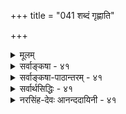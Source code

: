 +++
title = "041 शब्दं गृह्णाति"

+++
<details><summary>मूलम्</summary>

शब्दं गृह्णाति दूराभ्युदितमपि बहिस्सन्तता श्रोत्रवृत्तिर्दिग्भेदासन्नतादिग्रहणमपि तदा तत्र तत्सन्निधानात् ।  
इत्येकेऽन्ये तु दूरान्तिकगतजनताशब्दधीकालभेदात् श्रोत्रायातस्य तस्य ग्रहमनुमितिमप्याहुरस्मिन्दिगादेः ॥ ४१ ॥
</details>

<details><summary>सर्वाङ्कषा - ४१</summary>

41. 

[[85]]

[शब्दग्रहणप्रकारः ] 

शब्दं गृह्णाति दूराभ्युदितमपि बहिस्सन्तता श्रोत्रवृत्तिः 

दिग्भेदासन्नतादिग्रहणमपि तदा तत्र तत्सन्निधानात् । इत्येकेऽन्ये तु दूरान्तिकगतजनताशब्दधीकालभेदात् 

श्रोत्रायातस्य तस्य ग्रहमनुमितिमप्याहुरस्मिन् दिगादेः ॥41॥ 



अस्तु चक्षुरिन्द्रियस्याप्यायकतेजस्संबन्धात् प्राप्यकारित्वम् । श्रोत्रेन्द्रियस्य तु तदपि न संभवति । तदाप्यायकभूतस्याकाशस्य विभुत्वेन प्रसरणासंभवात् । अतः श्रोत्रमप्राप्यकार्येवेति शङ्कामपनयति - शब्दमित्यादिना । **बहिः** = कर्णशष्कुलीदेशात् बहिः **सन्तता** = व्याप्ता, प्रसृता **श्रोत्रवृत्तिः** = श्रोत्रेन्द्रियस्य वृत्तिः दूराभ्युदितमपि **शब्दम्** = दूरे जातमपि शब्दम् **गृह्णाति** = विषयीकरोति । ननु चक्षुराप्यायकस्य तेजसः प्रसरणं युज्यते । श्रोत्राप्यायकस्य आकाशस्य विभुत्वात् कथं प्रसरणमिति चेत्, सांख्यानां सिद्धान्तिनां च आकाशस्याविभुत्वान्न कश्चिद्दोषः ॥ 

शब्दग्रहणविषये पक्षद्वयं प्रतिपादयन्ति विद्वांसः - श्रोत्रमेव आप्यायकभूतसहकारेण बहिः व्याप्य शब्दोत्पत्तिदेशं गत्वा शब्दं गृह्णाति इत्येकः पक्षः । शब्द एव येन केन प्रकारेण कर्णविवरप्रदेशमागतः, तत्रत्येन श्रोत्रेन्द्रियेण गृह्यते इत्यन्यः पक्षः । आद्यः सांख्यानाम्, द्वितीयः वैशेषिकाणाम् । प्रथमपक्षे स्वारस्यविशेषं दर्शयति - दिगित्यादिना । श्रोत्रागतस्यैव शब्दस्य ग्रहणमिति पक्षे 'प्राच्यां शब्दः श्रूयते' इत्यादिप्रतीत्यस्वारस्यम् । **दिग्भेदः** = प्राचीप्रतीच्यादिदिग्विशेषः । तत्र आसन्नः शब्दः, **आसन्नता** = तत्सन्निहितता शब्दधर्मः । तादृशानाम् ग्रहणमपि **तन्त्र** =तत्तद्दिशि तत्सन्निधानात् श्रोत्रेन्द्रियगमनात् युज्यते । न हि श्रोत्रं प्राप्ते शब्दे दिग्भेदोऽस्ति । कर्णशष्कुलीदेशस्यैकत्वात्, तत्रागते शब्दे दिग्भेदाभावात् । तर्ह्ययमेव सिद्धान्तो वा ? इत्यत्राह - इत्येकइति । एके – सांख्याः । अन्ये तु - सिद्धान्तिनस्तु, अस्य 'आहुः' इत्यनेनान्वयः । एतत्पक्षप्रवृत्तेः मूलमाह - दूरान्तिकेत्यादि । दूरे अन्तिके च गता या **जनता** = जनसमूहः । तस्य यः तुमुलः शब्दः, तत्र भेदो दृश्यते । दूरे जातः शब्दः, तत्रत्यैः तारतया गृह्यते, दूरस्थैस्तु मन्दतया गृह्यते । दूरे काष्ठच्छेदादौ शब्दग्रहणे कालभेदः प्रत्यक्षसिद्धः । श्रोत्रेन्द्रियवृत्तिः तद्देशं गता शब्दं यदि गृह्णीयात्, तदा शब्दस्वरूपे अयं भेदः न युज्येत । **धीभेदः** = तदनुगुणः तद्विषयकानुभवेऽपि भेदः । एवं **कालभेदः** = समीपस्थैः शब्दोत्पत्तिसमनन्तरमेव स गृह्यते । दूरस्थैस्तु स एव शब्दः विलम्बेन गृह्यते । आदिशब्देन वाय्वादिप्रयुक्तग्रहणभेदो ग्राह्यः । यस्यां दिशि वायुर्वाति, तद्दिशि स्थितैः शब्दः स्पष्टं गृह्यते, प्रतिदिशि स्थितैस्तु अस्पष्टं गृह्यते । अतः एतादृशकालभेदादिभिः **श्रोत्रायतस्य** = श्रोत्रप्रदेशं प्राप्तस्य तस्य शब्दस्य **ग्रहम्** = ग्रहणम् आहुः । तर्हि दिग्ग्रहणं कथम्? न हि श्रोत्रदेशं प्राप्ते शब्दे दिक्संबन्धोऽस्तीत्यत्राह - अनुमितिमिति । **अस्मिन्** = द्वितीयपक्षे दिगादेः **अनुमितिमपि** = अनुमितिं चआहुः । तस्य ग्रहम्, दिग्ग्रहणे अनुमितिरूपतां चाहुः । **दिगादेः** = इत्यादिना आसन्नत्वदूरस्थत्वादीनां ग्रहणम् । 'दूरे शब्द ' 'समीपे शब्दः' इत्यादावपि अनुमितिरेव स्वरसेति भावः । 'वीणानादः ' 'भेरीशब्दः' इत्यादौ हि अनुमानमवर्जनीयम्, वीणादीनां श्रोत्राग्राह्यत्वात्। एवमेव दिग्ग्रहणमपि अनुमानमेव, श्रोत्रेन्द्रियेण दिग्ग्रहणासंभवात् ॥ 



[[86]]

ननु प्रथमपक्षे श्रोत्रेन्द्रियवृत्तेः शब्दोत्पत्तिदेशप्रसरणसंभवेन शब्दग्रहणसंभवेऽपि द्वितीयपक्षे कथं शब्दस्य श्रोत्रदेशागमनसंभवः, शब्दस्य गुणत्वात्, गुणे क्रियाया अभावात् । न च शब्दो द्रव्यमेव किं न स्यादिति वाच्यम्, गन्धस्यापि प्रसरणदर्शनेन द्रव्यत्वप्रसङ्गात् । न च तत्रापीष्टापत्तिः, शब्दस्पर्शरूपरसगन्धानां पञ्चभूतगुणत्वेन द्रव्यत्वाभावात् । गुणे च क्रियाया असंभवात् । मा अस्तु गुणत्वं तेषाम् । अत एव द्रव्यगुणविभागोऽपि मास्त्विति चेत्, पूर्वमेवास्य वादस्य (लो. 8) निरस्तत्वात् । अतः शब्दादीनां गुणत्वात्, प्रसरणासंभवात् कथमिदं युज्यते इति चेत्, शब्दस्य शब्दान्तरजनकत्वेन वीचीतरङ्गन्यायेन, जले तरङ्गात्तरङ्गोत्पत्तिवत्, शब्दतरङ्गस्य श्रोत्रप्राप्तया ग्रहणात् । अत एव जले तरङ्गानां यथा क्रमशः न्यूनीभावः, तथैव शब्देऽपि क्रमशः क्षयः । अत एव समीपस्थेन तारतया श्रूयमाणः शब्दः दूरस्थेन मन्दतया गृह्यते । दूरात् काष्ठच्छेदादिकं पश्यन् जनः, यदा कुठारपतनं दूरतः पश्यति, तदैव तच्छब्दं न गृह्णाति, किञ्चिदिव विलम्बेनैव गृह्णाति; पार्श्वस्थस्तु तदैव गृह्णाति । एतेन ज्ञायते शब्द एव श्रोत्रदेशमागच्छतीति । न च श्रोत्रेन्द्रियस्य तद्देशगमनेनायं विलम्ब इति शंक्यम्, शब्दस्य तत्रैव तावत्कालमवस्थानासंभवात् शब्दस्य ग्रहणमेव न स्यात् । अतः द्वितीयपक्ष एवाचार्यसंमतः ॥ 

ननु भोः ! परिह्रियतामियमत्र समस्या । 'प्राच्यां शब्दः' 'दूरे शब्दः' इति प्राच्यादिदिशः, दूरादिदेशस्य परोक्षत्वादनुमितिर्दिगादेरस्तु । 'वीणानादः ' 'भेरीशब्दः' इत्यादौ यदा वीणादिः परोक्षः, तदास्तु तदंशेऽपि शब्दवैलक्षण्येन वीणासंबन्धादीनामनुमानम् । वीणाम्, भेरीं वा पुरतः पश्यत एव जायमानः ‘वीणानादः ' 'भेरीशब्दः' इत्यनुभवः किं चाक्षुषः, उत श्रौत्रः ? चक्षुरिन्द्रियं तु वीणां गृह्णीयात्, न तु नादम् । श्रोत्रेन्द्रियं तु शब्दं गृह्णीयात्, न वीणाम्, भेरीं वा । न चैतादृशस्थलविशेषे चक्षुरिन्द्रियं, श्रोत्रेन्द्रियं चोभयमपि स्वकार्यं करोतीति वक्तुं शक्यम्; चक्षुरिन्द्रियेण शब्दग्रहणस्य, श्रोत्रेन्द्रियेण वीणादिद्रव्यग्रहणस्य वा चक्षुश्रवोऽतिरिक्ते कुत्राप्यसंभवात् । इन्द्रियविषयव्यवस्थायाः पूर्वमेव (श्लो. 8) स्थापितत्वाच्च । नैयायिकोक्तालौकिकसन्निकर्षस्य सिद्धान्तेऽनङ्गीकाराच्च । न चेन्द्रियद्वयेनैकं ज्ञानं जायताम् ? का हानिः ? इति वाच्यम्; अनुपदमेव 'चित्ताणुत्वे तु सर्वेन्द्रियसमुदयने धीक्रमः' ( श्लो. 39) इति युगपज्ज्ञानद्वयोत्पत्तेर्निरासात् । न चेदं ज्ञानद्वयरूपमेवेति वाच्यम्, वीणायाः शब्दस्य च संबन्धाग्रहणप्रसङ्गात् । अतो 'वीणानादः' इत्यनुभवः कथं निर्वाह्यः ? इति चेत् किमर्थमेवं संभ्रमः ? 'अलौकिकसन्निकर्ष' पदं श्रुतवतामयं संभ्रमः । अलौकिकपदमनैन्द्रियकपर्यायम् । ज्ञानमेव सन्निकर्षस्तत्रेत्यर्थः । सर्वत्र शब्दं परित्यज्य प्रमेयम्, अनुभवं च पूर्वग्रहं विना परिशीलयतां दुष्परिहरं न किञ्चिदस्ति । अन्ततः अग्रे व्याप्तिग्रहणप्रकारप्रतिपादनसमये ' तज्जात्याधारभावाद्युगपदखिलमप्यक्षिसंबन्धि तत्र' (बु.47) इत्युक्तः जातिमूलकः संबन्ध एव नैयायिकैः सामान्यलक्षणेत्युच्यते । अस्य विस्तरस्तत्प्रकरणे भविष्यति । अतो नैयायिकैरुक्तं सर्वं निरसनीयमिति न निर्बन्धः । प्रत्युत 'व्यवहारे न्यायनयः' इत्येव वरम् । 'वीणानादः ' इत्यत्रापि 'सुरभि चन्दनम्' इत्यादाविव चक्षुरिन्द्रियजन्यं वीणाज्ञानमेव, स्मृतिद्वारा तादृशविशिष्टज्ञाने वीणामुपस्थापयति । अत्र वीणाभानं ज्ञानलक्षणयैव । अथवा श्रोत्रेन्द्रियजन्यं विलक्षणनादज्ञानमेव विशिष्टज्ञाने चक्षुर्जन्ये वीणाविषयकनादमुपस्थापयति । आद्यं श्रौत्रं प्रत्यक्षम् द्वितीयं तु चाक्षुषमिति विवेकः । 'सुरभि 

42. 

87. 

[ आकाशस्य प्रत्यक्षत्वम् ] 

प्रत्यक्षं व्योम, नीलं नभ इति हि मतिश्चक्षुषैवास्मदादेः, 

कूपोऽसौ, रन्ध्रमेतत्, खग इह पततीत्यादिधीश्चात्र मानम् । आधारोऽत्रातपादिः यदि, भवति कथं तस्य चेहेति बोधः ? 



तस्यांशैश्चेत्र्यणौ तत् शिथिलगति, न च व्योमवाक् आतपादौ ॥42॥ 

चन्दनम्' इत्यत्र हि सौरभं घ्राणग्राह्यम्, चन्दनखण्डस्तु चक्षुर्ग्राह्यः । चक्षुरिन्द्रियजन्ये चन्दनज्ञाने, तत्पूर्वं घ्राणेन्द्रियजन्यं सौरभज्ञानमेव सौरभमुपस्थापयति । अथवा घ्राणेन्द्रियजन्ये सौरभज्ञाने, तत्पूर्वक्षणे चक्षुरिन्द्रियजन्यं चन्दनज्ञानं चन्दनमुपस्थापयति । आद्यं चाक्षुषम्, द्वितीयं घ्राणजम् । एवमेव द्वीन्द्रियजन्यमिव भासमानं सर्वमपि भिन्नेन्द्रियग्राह्यवस्तुद्वयविषयकज्ञानमुपपादनीयम्, युगपत् इन्द्रियद्वयव्यापारासंभवात् । अथवा अन्यतरस्यानुमानेन वोपस्थितिरिति ज्ञेयम् ॥ ४१ ॥
</details>


<details><summary>सर्वाङ्कषा-पाठान्तरम् - ४१</summary>

अस्तु चक्षरिन्द्रियस्याप्यायकतेजस्संबन्धात्‌ प्राप्यकारित्वम्‌ | श्रोत्रेन्द्रियस्य तु तदपि न संभवति । तदाप्यायकभूतस्याकाशस्य विभुत्वेन प्रसरणासंभवात्‌ । अतः श्रोत्रमप्राप्यकार्येवेति शङ्कामपनयति - शब्दमित्यादिना । बहिः = कर्णशष्कुलीदेशात्‌ बहिः सन्तता = व्याप्ता, प्रसृता श्रोत्रवृत्तिः = श्रोत्रेन्द्रियस्य वृत्तिः दूराभ्युदितमपि शब्दम्‌ = दूरे जातमपि शब्दं गृह्णाति = विषयीकरोति । ननु चक्षुराप्यायकस्य तेजसः प्रसरणं युज्यते । श्रोत्राप्यायकस्य आकाशस्य विभुत्वात्‌ कथं प्रसरणमिति चेत्‌, सांख्यानां सिद्धान्तिनां च आकाशस्याविभुत्वान्न कश्चिदोषः ॥   
शब्दग्रहणविषये पक्षद्वयं प्रतिपादयन्ति विद्वांसः - श्रोत्रमेव आप्यायकभूतसहकारेण बहिः व्याप्य शब्दोत्पत्तिदेशं गत्वा शब्दं गृह्णाति इत्येकः पक्षः । शब्द एव येन केन प्रकारेण कर्णविवरप्रदेशमागतः, तत्रत्येन श्रोत्रेन्द्रियेण गृह्यते इत्यन्यः पक्षः । आद्यः सांख्यानाम्‌, द्वितीयः वैशेषिकाणाम्‌ । प्रथमपक्षे स्वारस्यविशेषं दर्शयति - दिगित्यादिना । श्रोत्रागतस्यैव शब्दस्य ग्रहणमिति पक्षे 'प्राच्यां शब्दः श्रूयते' इत्यादिप्रतीत्यस्वारस्यम्‌ । दिग्भेदः = प्राचीप्रतीच्यादिदिग्विशेषः । तत्र आसन्नः शब्दः, आसन्नता = तत्सन्निहितता शब्दधर्मः । तादृशानाम्‌ ग्रहणमपि तत्र = तत्तद्दिशि तत्सन्निधानात्‌ श्रोत्रेन्द्रियगमनात्‌ युज्यते । न हि श्रोत्रं प्राप्ते शब्दे दिग्भेदोऽस्ति । कर्णशष्कुलीदेशस्यैकत्वात्‌, तत्रागते शब्दे दिग्भेदाभावात्‌ । तर्ह्ययमेव सिद्धान्तो वा? इत्यत्राह - इत्येक इति । एके - सांख्याः । अन्ये तु - सिद्धान्तिनस्तु, अस्य 'आहुः' इत्यनेनान्वयः । एतत्पक्षप्रवृत्तेः मूलमाह - दूरान्तिकेत्यादि । दूरे अन्तिके च गता या जनता = जनसमूहः । तस्य यः तुमुलः शब्दः, तत्र भेदो दृश्यते । दूरे जातः शब्दः, तत्रत्यैः तारतया गृह्यते, टूरस्थैस्तु मन्दतया गृह्यते । दूरे काष्ठच्छेदादौ शब्दग्रहणे कालभेदः प्रत्यक्षसिद्धः । श्रोत्रेन्द्रियवृत्तिः तद्देशं गता शब्दं यदि गृह्णीयात्‌, तदा शब्दस्वरूपे अयं भेदः न युज्येत । धीभेदः = तदनुगुणः तद्विषयकानुभवेऽपि भेदः । एवं कालभेदः = समीपस्थैः शब्दो- त्पत्तिसमनन्तरमेव स गृह्यते । दूरस्थैस्तु स एव शब्दः विलम्बेन गृह्यते । आदिशब्देन वाय्वादिप्रयुक्तग्रहणभेदो ग्राह्यः । यस्यां दिशि वायुर्वाति, तद्दिशि स्थितैः शब्दः स्पष्टं गृह्यते, प्रतिदिशि स्थितैस्तु अस्पष्टं गृह्यते । अतः एतादृशकालभेदादिभिः श्रोत्रायतस्य = श्रोत्रप्रदेशं प्राप्तस्य तस्य = शब्दस्य ग्रहम्‌ = ग्रहणम्‌ आहुः । तर्हि दिग्ग्रहणं कथम्‌? न हि श्रोत्रदेशं प्राप्ते शब्दे दिक्संबन्धोऽस्तीत्यत्राह - अनुमितिमिति । अस्मिन्‌ = द्वितीयपक्षे दिगादेः अनुमितिमपि = अनुमितिं च आहुः । तस्य ग्रहम्‌, दिग्ग्रहणे अनुमितिरूपतां चाहुः । दिगादेः = इत्यादिना आसन्नत्वदूरस्थत्वादीनां ग्रहणम्‌ । 'दूरे शब्दः' 'समीपे शब्दः' इत्यादावपि अनुमितिरेव स्वरसेति भावः । 'वीणानादः' 'भेरीशब्दः' इत्यादौ हि अनुमानमवर्जनीयम्‌, वीणादीनां श्रोत्राग्राह्यत्वात्‌ । एवमेव दिग्ग्रहणमपि अनुमानमेव, श्रोत्रेन्द्रियेण दिग्ग्रहणासंभवात्‌ ॥   
ननु प्रथमपक्षे श्रोत्रेन्द्रियवृत्तेः शब्दोत्पत्तिदेशप्रसरणसंभवेन शब्दग्रहणसंभवेऽपि, द्वितीयपक्षे कथं शब्दस्य श्रोत्रदेशागमनसंभवः, शब्दस्य गुणत्वात्‌, गुणे क्रियाया अभावात्‌ । न च शब्दो द्रव्यमेव किं न स्यादिति वाच्यम्‌, गन्धस्यापि प्रसरणदर्शनेन द्रव्यत्वप्रसङ्गात्‌ । न च तत्रापीष्टपत्तिः, शब्दस्पर्शरूपरसगन्धानां पञ्चभूतगुणत्वेन द्रव्यत्वाभावात्‌ । गुणे च क्रियाया असंभवात्‌ । मा अस्तु गुणत्वं तेषाम्‌ । अत एव द्रव्यगुणविभागोऽपि मास्त्विति चेत्‌, पूर्वमेवास्य वादस्य (श्लो.८) निरस्तत्वात्‌ । अतः शब्दादीनां गुणत्वात्‌, प्रसरणासंभवात्‌ कथमिदं युज्यते इति चेत्‌, शब्दस्य शब्दान्तरजनकत्वेन वीचीतरङ्गन्यायेन, जले तरङ्गात्तरङ्गोत्पत्तिवत्‌, शब्दतरङ्गस्य श्रोत्रप्रााप्त्या ग्रहणात्‌ । अत एव जले तरङ्गानां यथा क्रमशः न्यूनीभावः, तथैव शब्देऽपि क्रमशः क्षयः । अत एव समीपस्थेन तारतया श्रूयमाणः शब्द: दूरस्थेन मन्दतया गृह्यते । दूरात्‌ काष्ठच्छेदादिकं पश्यन्‌ जनः, यदा कुठारपतनं दूरतः पश्यति, तदैव तच्छब्दं न गृह्णाति, किञ्चिदिव विलम्बेनैव गृह्णाति; पार्श्वस्थस्तु तदैव गृह्णाति । एतेन ज्ञायते शब्द एव श्रोत्रदेशमागच्छतीति । न च श्रोत्रेन्द्रियस्य तद्देशगमनेनायं विलम्ब इति शक्यम्‌, शब्दस्य तत्रैव तावत्कालमवस्थानासंभवात्‌ शब्दस्य ग्रहणमेव न स्यात्‌ । अतः द्वितीयपक्ष एवाचार्यसंमतः ॥   
ननु भोः! परिह्रियतामियमत्र समस्या । 'प्राच्यां शब्दः' 'दूरे शब्दः' इति प्राच्यादिदिशः, दूरादिदेशस्य परोक्षत्वादुमितिर्दिगदेरस्तु । 'वीणानादः' 'भेरीशब्दः' इत्यादौ यदा वीणादिः परोक्षः, तदास्तु तदंशेऽपि शब्दवैलक्षण्येन वीणासंबन्धादीनामनुमानम्‌ । वीणाम्‌, भेरीं वा पुरतः पश्यत एव जायमानः 'वीणानादः' 'भेरीशब्दः' इत्यनुभवः किं चाक्षुषः, उत श्रौत्रः? चक्षुरिन्द्रियं तु वीणां गृह्णीयात्‌, न तु नादम्‌ । श्रोत्रेन्द्रियं तु शब्दं गृह्णीयात्‌, न वीणाम्‌, भेरीं वा । न चैतादृशस्थलविशेषे चक्षुरिन्द्रियं, श्रोत्रेन्द्रियं चोभयमपि स्वकार्यं करोतीति वक्तुं शक्यम्‌; चक्षुरिन्द्रियेण शब्दग्रहणस्य, श्रोत्रेन्द्रियेण वीणादिद्रव्यग्रहणस्य वा चक्षुश्रवोऽतिरिक्ते कुत्राप्यसंभवात्‌ । इन्द्रियविषयव्यवस्थायाः पूर्वमेव (श्लो.८) स्थापितत्वाच्च । नैयायिकोक्तालौकिकसन्निकर्षस्य सिद्धान्तेऽनङ्गीकाराच्च । न चेन्द्रियद्वयेनैकं ज्ञानं जायताम्‌? का हानिः? इति वाच्यम्‌; अनुपदमेव 'चित्ताणुत्वे तु सर्वेनद्रियसमुदयने धीक्रमः' (श्लो.३९) इति युगपज्ज्ञानद्वयोत्पत्तेर्निरासात्‌ । न चेदं ज्ञानद्वयरूपमेवेति वाच्यम्‌, वीणायाः शब्दस्य च संबन्धाग्रहणप्रसङ्गात्‌ । अतो 'वीणानादः' इत्यनुभवः कथं निर्वाहः? इति चेत्‌; किमर्थमेवं संभ्रमः? 'अलौकिकसन्निकर्ष'पदं श्रुतवतामयं संभ्रमः । अलौकिकपदमनैन्द्रियकपर्यायम्‌ । ज्ञानमेव सन्निकर्षस्तत्रेत्यर्थः । सर्वत्र शब्दं परित्यज्य प्रमेयम्‌, अनुभवं च पूर्वग्रहं विना परिशीलयतां दुष्परिहरं न किञ्चिदस्ति । अन्ततः अग्रे व्याप्तिग्रहणप्रकारप्रतिपादनसमये 'तज्जात्याधारभावाद्युगपदखिलमप्यक्षिसंबन्धि तत्र' (बु.४७) इत्युक्तः जातिमूलकः संबन्ध एव नैयायिकैः सामान्यलक्षणत्युच्यते । अस्य विस्तरस्तत्प्रकरणे भविष्यति । अतो नैयायिकैरुक्तं सर्वं निरसनीयमिति न निर्बन्धः । प्रत्युत 'व्यवहारे न्यायनयः' इत्येव वरम्‌ । 'वीणानादः' इत्यत्रापि 'सुरभि चन्दनम्‌' इत्यादाविव चक्षुरिन्द्रियजन्यं वीणाज्ञानमेव, स्मृतिद्वारा तादृशविशिष्टज्ञाने वीणामुपस्थापयति । अत्र वीणाभानं ज्ञानलक्षणयैव । अथवा श्रोत्रेन्द्रियजन्यं विलक्षणनादज्ञानमेव विशिष्टज्ञाने चक्षुर्जन्ये वीणाविषयकनादमुपस्थापयति । आद्यं श्रौत्रं प्रत्यक्षम्‌ द्वितीयं तु चाक्षुषमिति विवेकः । 'सुरभि चन्दनम्‌' इत्यत्र हि सौरभं घ्राणग्राह्यम्‌, चन्दनखण्डस्तु चक्षुर्ग्राह्यः । चक्षुरिन्द्रियजन्ये चन्दनज्ञाने, तत्पूर्वं घ्राणेन्द्रियजन्यं सौरभज्ञानमेव सौरभमुपस्थापयति । अथवा घ्राणेन्द्रियजन्ये सौरभज्ञाने, तत्पूर्वक्षणे चक्षुरिन्द्रिय- जन्यं चन्दनज्ञानं चन्दनमुपस्थापयति । आद्यं चाक्षुषम्‌, द्वितीयं घ्राणजम्‌ । एवमेव द्वीन्द्रियजन्यमिव भासमानं सर्वमपि भिन्नेन्द्रियग्राह्यवस्तुद्वयविषयकज्ञानमुपपादनीयम्‌, युगपत्‌ इन्द्रियद्वयव्यापारासंभवात्‌ । अथवा अन्यतरस्यानुमानेन वोपस्थितिरिति ज्ञेयम्‌ ॥ ४१ ॥
</details>


<details><summary>सर्वार्थसिद्धिः - ४१</summary>

भवतु चक्षुषस्तेजसाऽऽप्यायितत्वान्मणिप्रभान्यायेन काचिद्वृत्तिः, श्रोत्रस्य त्वाकाशाप्यायितस्य सा कथमित्यत्राह - शब्दमिति ॥ विकारिद्रव्यस्य तावत्स्वरूपत आप्यायकद्वारा वा तत्रतत्र वृत्तिरविरुद्धा । न चानुपलम्भविरोधः ; योग्यत्वाभावात् । अन्यथा स्वेष्टमपि भज्येत । तवापि हि बुद्धिसन्ततेः शरीरान्तरगमनमालोकादिगमनं च दृष्टं कल्प्यं वा ? नाद्यः, अशक्यत्वादनभ्युपगमाच्च । न द्वितीयः, तद्वदत्रापि कल्पनोपात्तेः । न हि तत्र गतिः प्राप्तिर्वा कल्प्यते । किंतु तत्रतत्रोत्पत्तिमात्रमित्रि चेत्तथाऽत्रापि त्वया कल्प्यम् ; अविशेषात् । न च शब्दात्मकाः पुद्गलाः श्रवणदेशमायाता दृश्यन्त इति युक्तम् ; शब्दस्य रूपादिवद्गुणत्वोपपत्तेः पुद्गलत्वायोगात् । नापि शब्दस्यैवागमनम्, बाह्यैकेन्द्रियग्राह्यतया श्रुत्यादिभिश्च रूपादेरिवाद्रव्यस्य क्रियानुपपत्तेः । न च शब्दस्य तद्व्यञ्जकस्य वा वीचीतरङ्गकल्पना ; अत्यन्तगौरवात् । न च व्याप्तं श्रोत्रम्, युगपत्सार्वत्रिकशब्दोपलम्भप्रसङ्गात् । न च प्रतिनियतैः प्रदेशैश्शक्तम् ; नियामकाभावात् । श्रोत्रसमवायेन शब्दो गृह्यत इति पक्षस्तु इन्द्रियाणामभौतिकत्वस्थापनयाऽपास्तः । अतो यथोपलम्भं तत्तज्जन्तुषु स्ववृत्त्या तावद्देशव्याप्तं श्रोत्रं तत्तद्देशे शब्दं गृह्णातीति । एवमनभ्युपगमे दोषमभिप्रेत्याह - दिग्भेदेति । यदि श्रोत्रवृत्तिस्तत्रतत्र न स्यात् कथं तद्विशिष्टः शब्दो गृह्येत ? न ह्यत्र प्राच्यादिप्रतिनियतं लिङ्गं दृश्यते ; नापि दूरासन्नत्वनियतम् । अतश्शब्दस्वरूप इव तदुत्पत्तिदेशविशेषेष्वपि श्रोत्रवृत्तेः शक्तिः कार्यकल्प्या । आसत्तितारतम्यानुरोधेन विशदाविशदावभासश्च चक्षुर्वृत्तिनयेन नेतव्यः । अत्र पक्षान्तरं स्थापयितुं सांख्यानुसारिणां पक्षोऽयमिति निगमयति - इत्येक इति । बुद्ध्यन्तरानुगुणमतान्तरमाह - अन्ये त्विति । दूरस्थस्ताड्यमानभेर्या दशकोणाभिघातात्पश्चाद्विलभ्बेन शब्दं शृणोति, वादकास्तदासन्नाश्चाविलम्बितम्, तदेतद्गन्धाश्रयद्रव्यविसर्पन्यायमन्तरेण कथं स्यात् ? अत एवानुवातप्रतिवातयोरतिदूरानतिदूरं च शब्दो गृह्यते ; बहिरन्तर्गृहगतानां च दूरस्थशब्दग्रहणे स्फुटास्फुटधीश्च । अतः "श्रोत्रप्रदेशायातभूतधर्मस्य शब्दस्य ग्रहणम्, तस्यायातत्वमाश्रयद्वारकम् । "शब्दगन्धसूर्यालोकरत्नप्रभादयो धर्म्यतिवर्तिनो गतिमन्तश्च इत्यात्मसिद्धिवाक्ये शब्दशब्दो गन्धशब्दवदाश्रयलक्षकः ।  
गुहासौधादिसंक्षोभः प्रतिशब्दश्च जृम्भते । निस्साणादिप्रणादेन तदेतत्पक्षसङ्गतम् ॥  
नन्वेवं दिगादिविशिष्टोपलम्भः कथमित्यत्राह - अनुमितिमिति । आदिशब्देन दूरासन्नत्वग्रहः दृष्टान्तप्रदर्शनं च ।  
यथा मयूरवीणादेः शब्दोऽयमिति गृह्यते । तथा प्राच्यादिजातोऽयमिति लिङ्गात्तथाविधात् ॥  
तत्र यद्यपि शब्दस्य विशेषः कोऽपि दुर्वचः । तथाऽपि विदितस्तैस्तैर्लिङ्गं स्यात्सम्मतेष्विव ॥  
नन्विमौ द्वावपि पक्षौ हाठिकौ, पूर्वत्र दिगादिषु श्रोत्रस्य शक्तिकल्पनागौरवात्, उत्तरत्र दुर्वचलिङ्गदर्शनकॢप्तेरिति । हन्त ! एवं वदन् किं शब्दग्रहे दिगादिग्रहणमेव नास्तीति मन्यते ? सदपि वा निष्कारणकम् ? सकारणमपि वा कारणान्तरसिद्धमिति ? नाद्यः, सर्वलोक[धी]विरोधात् ; सामग्रीवैकल्यात्तु कदाचिद्दिगादिरहितधीः । न द्वितीयः, आगन्तोरहेतुकत्वविरोधात् । न तृतीयः, आगमादेरत्रासंभवात् । भ्रान्त्याऽत्र दिगादिधीरिति चेन्न ; प्रतिपुरुषनियतदिगध्यासहेतुभूतधर्मविशेषग्रहाभावात्, भावे वा तत एव तत्तदनुमानोपपत्तेः । तद्वदेव च दिगादेरप्युपलम्भोपपत्तेः । न चाबाधितांशे भ्रान्तिकॢप्तिर्युक्ता । अतः प्रत्यक्षतोऽनुमानतो वाऽत्र दिगादिग्रह इत्यन्यतरपक्षोऽनतिक्रमणीयः । शब्दस्य नित्यविभुत्वात्तदाश्रितत्वाद्वा श्रोत्रेण नित्यसंबन्ध इति वादस्त्वद्रव्यसरे निरसिष्यते [इति] ॥ ४१ ॥ इति श्रोत्रवृत्तिशब्दाश्रयागमनपक्षौ ॥
</details>


<details><summary>नरसिंह-देवः आनन्ददायिनी - ४१</summary>

अत्राप्याक्षेपसंगतिमाह - भवत्विति । आकाशाप्यायितस्येति - आकाशस्य नित्यतया वृत्त्य (शस्यप्रभा) भावादिति भावः । विकारिद्रव्यस्येति -कार्यत्वाद्वृत्तिस्स्यादिति (प्रभाया अभावेऽपि परिणामविशेषस्यापि विरोधादिति) भावः । अन्यथेति - बौद्धपूर्वपक्ष्यनुसारेणेदमिति (बौद्धोऽत्रपूर्ववादीति) भावः । इष्टभङ्गमेवाह - बुद्धिसंततेरिति । अशक्यत्वादिति - दर्शनायोग्यत्वादित्यर्थः । जैनमतानुसारेण शङ्कते - न चेति । पूरयन्ति गलन्ति चेति पृथिव्यादि (द्रव्याणि पुद्गलः) परमाणुरूपं द्रव्यं पुद्गलशब्दार्थः । शब्दोऽपि परमाण्वात्मकद्रव्यपुञ्जमिति शब्दस्यैव गतिमत्तया श्रोत्रदेशगमनसंभवात् न वृत्तिः कल्प्येति भावः । न च शब्दस्य पुद्गलत्वमस्त्वित्याशङ्क्याह - नापीति । शब्दो गुणः बाह्ये(ह्यैके)न्द्रियग्राह्यजातिमत्त्वात् रूपादिवत् इत्यनुमानं द्रष्टव्यम् । आदिशब्देन पुराणादिग्रहः । न च शब्दस्येति - वीचीतरङ्गवदुपपत्तिकल्पनेत्यर्थः । ननु श्रोत्रस्य व्यापकस्यैवोत्पत्तिकल्पनास्त्वित्यत्राह - न चेति । न च प्रतिनियतैरिति - कदाचित्कुत्रचित् शब्दग्रह इति नानादेशव्यवस्थया शब्दग्रहात् नियतप्रदेशशक्तिकल्पनमित्यर्थः । अन्यथा दूरस्थशब्दस्याग्रहणेन तत्र देशे शक्त्यभावे तत्र गतेऽपि शब्दग्रहो न स्यादिति भावः । श्रोत्रसमवायेनेति - वैशेषिकपक्ष इत्यर्थः । भूतगुणस्य शब्दस्याहङ्कारिकेणेन्द्रियेण समवायायोगादित्यर्थः । श्रोत्रेणाग्रहणेऽप्यनुमानात्तद्ग्रह इत्यत्राह - न ह्यत्रेति । दूरासन्नत्वनियतं - दूरासन्नत्वव्याप्तम् । ननु श्रोत्रस्य वृत्त्यङ्गीकारेऽपि देशग्रहणासामर्थ्यात् कथं तत्तद्देशविशिष्टशब्दग्रहः? इत्यत्राह - अत इति । प्रकारान्तरेण तद्विशिष्टप्रतीत्यनिर्वाहादिति भावः । ननु तत्तच्छब्ददेशव्यापिवृत्तिस्वीकारे दूरासन्नयोः शब्दग्रहतारतम्यानुपपत्तिरित्यत्राह - आसत्तितारतम्यानुरोधेनेति । ग्राह्यशब्दापेक्षया ग्राहकपुरुषस्येति शेषः । बुद्ध्यन्तरं - दूरासन्नयोःक्रमेण बुद्धिरित्यर्थः । बुद्ध्यन्तरमेवोपपादयति -दूरस्थस्ताड्यमानेति । गन्धाश्रयेति - तथा च शब्दाश्रयद्रव्यस्य श्रवणदेशविसर्पः कल्प्यत इति भावः । अत एवेति - अतिदूरोऽप्यनुवाते शब्दो गृह्यते प्रतिवाते अनतिदूर एव गृह्यत इत्यर्थः । भूतधर्मस्येति - शब्दस्य द्रव्यत्वं येऽभ्युपगच्छन्ति तन्मतमसंगतमिति भावः । ननु तस्याद्रव्यत्वे कथमागमनमित्यत्राह - तस्य चेति । सिद्धान्तविरोधं परिहरति - शब्दगन्धेति । गन्धस्य गणत्वं सर्वसिद्धमिति भावः । शब्दशब्द इति - ननु गुणत्वे धर्म्यतिवर्तिन इति विरोध इति चेन्न; धर्मिशब्देन समुदायस्याभिधानात् तदेकदेशरूपाश्रयद्वारा तदतिवर्तित्वं सम्भवतीति (समुदायरूपधर्म्यतिवर्तित्वस्य विवक्षितत्वादिति) भावः । ननु आश्रयद्वारा शब्दस्य कर्ण(अन्य)देशागमनं किमर्थं कल्प्यते? तावद्व्यापी शब्द एव प्रथममुत्पद्यतामित्यत्राह - गुहासौधादीति । शब्दस्य तावद्देशव्यापिन उत्पत्तौ गुहासौधप्राकारादीनाम(रादिष्व)भिघातरूपसंक्षोभा(भाभावात्)त् प्रतिशब्दो नोपपद्यते शब्दाश्रयद्रव्यस्यागमनपक्षे तु तीव्रतरशब्दाश्रयद्रव्याभिघातेन गुहादौ प्रतिशब्द(उत्पद्यत इत्यर्थः) स्सम्भवतीति भावः । नन्वस्मिन् पक्षेऽपि तत्तद्देशविशिष्टशब्दग्रहो न स्यादित्याशङ्कते - नन्विति । ननु आस्मिन् पक्षे मयूरवीणादिशब्दविशेषग्रहेऽपि सामर्थ्यं श्रोत्रस्य कल्प्यताम् तथा च नायं दृष्टान्तः; अन्यथा तत्र तत्तत्प्रतिनियतविशेषस्याभावादानुमानिकत्वानुपपत्तेरित्यत्राह - यद्यपीति । विशेषस्य शब्दे (दुर्वचत्वेऽपि) दुरभिलपत्वेऽपि तैस्तैः पुरुषैर्विदितोनुभवसिद्धस्संमतेष्विव - इक्षुक्षीरादिमाधुर्येष्विव विशेषो लिङ्ग भवत्वित्यर्थः; अन्यथा इक्षुक्षीरादिमाधुर्येष्वपि विशेषो न स्यादिति भावः । हाठिकौ - हठात्सिद्धौ - आपातसिद्धाविति यावत् । अध्यात्मादित्वाट्ठञु । ननु शब्दग्राह - कस्य दिगादिग्राहकत्वे कदाचिदयं(ग्राहकेष्वयं) शब्दः कुत्रत्य इति सन्देहो न स्यात् इत्यत्राह - सामग्रीति । दोषादिना लिङ्गादिप्रतिसन्धानादि सहकारिवैकळ्यादिति भावः । आगन्तोः - कार्यस्येत्यर्थः । आगमादिः - तद्बोधकश्रुत्यादिः । भ्रान्त्येति - भ्रान्तिः - दोषः - तेनेत्यर्थः । यद्वा (केचित्तु) द्विद्रोणेन घान्यं क्रीणाति पञ्चकेन पशून् इत्यादिवत् प्रकृत्यादित्वात्स्वार्थे तृतीया । तथा च दिगादिधीर्भ्रान्तिरित्यर्थः(इत्याहुः) । प्रतिनियतेति - सादृश्यज्ञानस्याध्यासकारणत्वादिति भावः । तद्वदेवेति - प्रतिनियतधर्मच्छ्रोत्रेणैव शब्दगतप्रतिनियतधर्मवद्दिगादिगादिग्रहणोपपत्तेरित्यर्थः । एतच्च प्रथमपक्षानुसारेण; किञ्च बाधकाभावादिति न भ्रान्तिरित्याह - न चाबाधितेति । ननु शब्दो नित्यो विभुः श्रोत्रेण सर्वदा सम्बद्ध एव । यद्वा विभ्वाश्रितत्वादपि श्रोत्रेण सम्बद्ध एव; तथा च तद्ग्रहार्थं श्रोत्रवृत्तिशब्दागमनकल्पनाऽनर्थिकेत्यत्राह - शब्दस्येति ॥ ४१ ॥   
श्रोत्रवृत्तिशब्दाश्रयागमनपक्षौ
</details>
